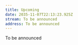 ```yaml
---
title: Upcoming
date: 2035-11-07T22:13:23.925Z
stream: To be announced
address: To be announced
---
```

To be announced
